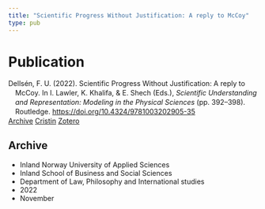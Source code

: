 ```yaml
---
title: "Scientific Progress Without Justification: A reply to McCoy"
type: pub
---
```

<h1>Publication</h1>
<article id="csl-bib-container-HGV9G4K7" class="csl-bib-container">
  <div class="csl-bib-body" style="line-height: 1.35; padding-left: 1em; text-indent:-1em;">
  <div class="csl-entry">Dells&#xE9;n, F. U. (2022). Scientific Progress Without Justification: A reply to McCoy. In I. Lawler, K. Khalifa, &amp; E. Shech (Eds.), <i>Scientific Understanding and Representation: Modeling in the Physical Sciences</i> (pp. 392&#x2013;398). Routledge. <a href="https://doi.org/10.4324/9781003202905-35">https://doi.org/10.4324/9781003202905-35</a></div>
</div>
  <div class="csl-bib-buttons">
    <a href="#taxonomy-article-HGV9G4K7" class="csl-bib-button">Archive</a>
    <a href="https://app.cristin.no/results/show.jsf?id=2077714" alt="Cristin URL" class="csl-bib-button">Cristin</a>
    <a href="http://zotero.org/groups/5022929/items/HGV9G4K7" alt="Zotero URL" class="csl-bib-button">Zotero</a>
  </div>
  <div id="csl-bib-meta-container-HGV9G4K7"></div>
</article>
<div id="csl-bib-meta-HGV9G4K7" class="csl-bib-meta">
  <article id="taxonomy-article-HGV9G4K7" class="taxonomy-article">
    <h1>Archive</h1>
    <ul>
      <li>Inland Norway University of Applied Sciences</li>
      <li>Inland School of Business and Social Sciences</li>
      <li>Department of Law, Philosophy and International studies</li>
      <li>2022</li>
      <li>November</li>
    </ul>
  </article>
</div>
